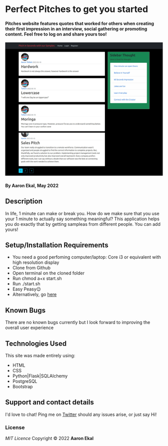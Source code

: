 # Perfect Pitches to get you started

#### Pitches website features quotes that worked for others when creating their first impression in an interview, social gathering or promoting content. Feel free to log on and share yours too!

![Landing page screenshot](./app/static/img/screenshot.png "The Pitch Pitcher")

#### By **Aaron Ekal, May 2022**

## Description

In life, 1 minute can make or break you. How do we make sure that you use your 1 minute to actually say something meaningful? This application helps you do exactly that by getting sampleas from different people. You can add yours!

## Setup/Installation Requirements

- You need a good perfoming computer/laptop: Core i3 or equivalent with high resolution display
- Clone from Github
- Open terminal on the cloned folder
- Run chmod a+x start.sh
- Run ./start.sh
- Easy Peasy😉
- Alternatively, go [here]()

## Known Bugs

There are no known bugs currently but I look forward to improving the overall user experience

## Technologies Used

This site was made entirely using:

- HTML
- CSS
- Python|Flask|SQLAlchemy
- PostgreSQL
- Bootstrap

## Support and contact details

I'd love to chat! Ping me on [Twitter](https://twitter.com/aaronekal) should any issues arise, or just say Hi!

### License

_MIT Licence_
Copyright &copy; 2022 **Aaron Ekal**